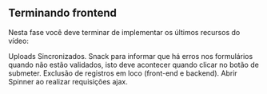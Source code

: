 ## Terminando frontend
Nesta fase você deve terminar de implementar os últimos recursos do vídeo:

Uploads Sincronizados.
Snack para informar que há erros nos formulários quando não estão validados, isto deve acontecer quando clicar no botão de submeter.
Exclusão de registros em loco (front-end e backend).
Abrir Spinner ao realizar requisições ajax.